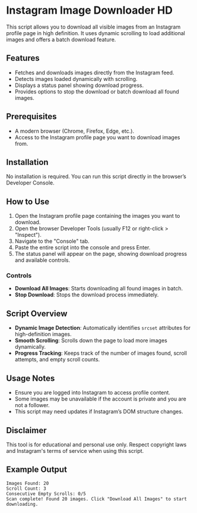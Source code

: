# Instagram Image Downloader HD

This script allows you to download all visible images from an Instagram profile page in high definition. It uses dynamic scrolling to load additional images and offers a batch download feature.

## Features
- Fetches and downloads images directly from the Instagram feed.
- Detects images loaded dynamically with scrolling.
- Displays a status panel showing download progress.
- Provides options to stop the download or batch download all found images.

## Prerequisites
- A modern browser (Chrome, Firefox, Edge, etc.).
- Access to the Instagram profile page you want to download images from.

## Installation
No installation is required. You can run this script directly in the browser’s Developer Console.

## How to Use
1. Open the Instagram profile page containing the images you want to download.
2. Open the browser Developer Tools (usually F12 or right-click > "Inspect").
3. Navigate to the "Console" tab.
4. Paste the entire script into the console and press Enter.
5. The status panel will appear on the page, showing download progress and available controls.

### Controls
- **Download All Images**: Starts downloading all found images in batch.
- **Stop Download**: Stops the download process immediately.

## Script Overview
- **Dynamic Image Detection**: Automatically identifies `srcset` attributes for high-definition images.
- **Smooth Scrolling**: Scrolls down the page to load more images dynamically.
- **Progress Tracking**: Keeps track of the number of images found, scroll attempts, and empty scroll counts.

## Usage Notes
- Ensure you are logged into Instagram to access profile content.
- Some images may be unavailable if the account is private and you are not a follower.
- This script may need updates if Instagram’s DOM structure changes.

## Disclaimer
This tool is for educational and personal use only. Respect copyright laws and Instagram's terms of service when using this script.

## Example Output
```
Images Found: 20
Scroll Count: 3
Consecutive Empty Scrolls: 0/5
Scan complete! Found 20 images. Click "Download All Images" to start downloading.
```

